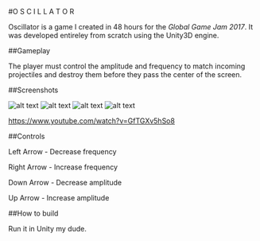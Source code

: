 #O S C I L L A T O R

Oscillator is a game I created in 48 hours for the *Global Game Jam 2017*. It was developed entireley from scratch using the Unity3D engine.

##Gameplay

The player must control the amplitude and frequency to match incoming projectiles and destroy them before they pass the center of the screen.

##Screenshots

![alt text](http://i.imgur.com/HCb1MMF.png "Title Screen")
![alt text](http://i.imgur.com/CV97Twd.png "Gameplay")
![alt text](http://i.imgur.com/fGRhWUe.png "Gameplay")
![alt text](http://i.imgur.com/XXesiwU.png "Leaderboard")

https://www.youtube.com/watch?v=GfTGXv5hSo8

##Controls

Left Arrow  - Decrease frequency

Right Arrow - Increase frequency

Down Arrow  - Decrease amplitude

Up Arrow   - Increase amplitude

##How to build

Run it in Unity my dude.
